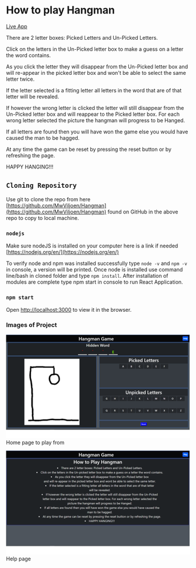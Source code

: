 # How to play Hangman

[Live App](https://hangman200.herokuapp.com/)

There are 2 letter boxes: Picked Letters and Un-Picked Letters.

Click on the letters in the Un-Picked letter box to make a guess on a letter the word contains.

As you click the letter they will disappear from the Un-Picked letter box
and will re-appear in the picked letter box and won't be able to select the same letter twice.

If the letter selected is a fitting letter all letters in the word that are of that letter
will be revealed.

If however the wrong letter is clicked the letter will still disappear from the Un-Picked
letter box and will reappear to the Picked letter box. For each wrong letter selected the
picture the hangman will progress to be Hanged.

If all letters are found then you will have won the game else you would have caused the
man to be hagged.

At any time the game can be reset by pressing the reset button or by refreshing the page.

HAPPY HANGING!!!

## `Cloning Repository`

Use git to clone the repo from here [https://github.com/MwViljoen/Hangman](https://github.com/MwViljoen/Hangman)
found on GitHub in the above repo to copy to local machine.

### `nodejs`

Make sure nodeJS is installed on your computer here is a link if needed [https://nodejs.org/en/](https://nodejs.org/en/)

To verify node and npm was installed successfully type `node -v` and `npm -v` in console, a version will be printed.
Once node is installed use command line/bash in cloned folder and type `npm install`.
After installation of modules are complete type npm start in console to run React Application.

### `npm start`

Open [http://localhost:3000](http://localhost:3000) to view it in the browser.

### Images of Project

![LandingPage Picture](/src/ProjectPictures/PlayPage.png)
Home page to play from

![LandingPage Picture](/src/ProjectPictures/HelpPage.png)
Help page

